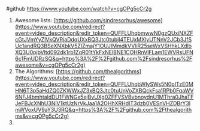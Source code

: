 #github
https://www.youtube.com/watch?v=cgOPg5cCr2g

1. Awesome lists: [https://github.com/sindresorhus/awesome](https://www.youtube.com/redirect?event=video_description&redir_token=QUFFLUhqbmwwN0gzQUxiNXZFcGtJVmYyZlVkQVRjaDdqUXxBQ3Jtc0tubjl4TEUxMXlyUTNnV2JCb3JfSUc1andRQ3BSeXNXbkV5ZlZmajY1OUJIMmdkVVliR25seWxVSHhkLXdlbXQ3U0pjbVltd092dk1rb1ZqR01tYkFxNElBNE1COHRnVlFLam1EWVRsUFN6c1FmUDRzSQ&q=https%3A%2F%2Fgithub.com%2Fsindresorhus%2Fawesome&v=cgOPg5cCr2g)
2. The Algorithms: [https://github.com/thealgorithms](https://www.youtube.com/redirect?event=video_description&redir_token=QUFFLUhqbWIySWs5N0pITzE0MHN6T3p5aHdZQ0ZKWWxJZ3xBQ3Jtc0tuUnVoZXBQckFsa1RPb0FqaWV6NFJ4bmhtaldDU1FWNGx5ejBvUXg0ZFFVSVBvbnoydnU1MThra0JhaTFJeFBJcXNhU3NlV1ktUzNrVkJaa1A2OHhXRHdIT3dzb0VESnVHZDBrY3lmWVoxUV9aY3U3RQ&q=https%3A%2F%2Fgithub.com%2Fthealgorithms&v=cgOPg5cCr2g)
3. 